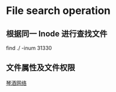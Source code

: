 # File search operation

## 根据同一 Inode 进行查找文件
find ./ -inum 31330

## 文件属性及文件权限
[琴酒网络](https://www.cnblogs.com/ginvip/p/6353647.html?utm_source=itdadao&utm_medium=referral)

